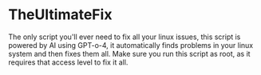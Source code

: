 # TheUltimateFix
The only script you'll ever need to fix all your linux issues, this script is powered by AI using GPT-o-4, it automatically finds problems in your linux system and then fixes them all. Make sure you run this script as root, as it requires that access level to fix it all.
